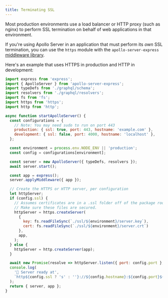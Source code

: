 ```yaml
---
title: Terminating SSL
---
```


Most production environments use a load balancer or HTTP proxy (such as nginx) to perform SSL termination on behalf of web applications in that environment.

If you're using Apollo Server in an application that must perform its _own_ SSL termination, you can use the `https` module with the `apollo-server-express` [middleware
library](/integrations/middleware/).

Here's an example that uses HTTPS in production and HTTP in development:

```javascript
import express from 'express';
import { ApolloServer } from 'apollo-server-express';
import typeDefs from './graphql/schema';
import resolvers from './graphql/resolvers';
import fs from 'fs';
import https from 'https';
import http from 'http';

async function startApolloServer() {
  const configurations = {
    // Note: You may need sudo to run on port 443
    production: { ssl: true, port: 443, hostname: 'example.com' },
    development: { ssl: false, port: 4000, hostname: 'localhost' },
  };

  const environment = process.env.NODE_ENV || 'production';
  const config = configurations[environment];

  const server = new ApolloServer({ typeDefs, resolvers });
  await server.start();

  const app = express();
  server.applyMiddleware({ app });

  // Create the HTTPS or HTTP server, per configuration
  let httpServer;
  if (config.ssl) {
    // Assumes certificates are in a .ssl folder off of the package root.
    // Make sure these files are secured.
    httpServer = https.createServer(
      {
        key: fs.readFileSync(`./ssl/${environment}/server.key`),
        cert: fs.readFileSync(`./ssl/${environment}/server.crt`)
      },
      app,
    );
  } else {
    httpServer = http.createServer(app);
  }

  await new Promise(resolve => httpServer.listen({ port: config.port }, resolve));
  console.log(
    '🚀 Server ready at',
    `http${config.ssl ? 's' : ''}://${config.hostname}:${config.port}${server.graphqlPath}`
  );
  return { server, app };
}
```
